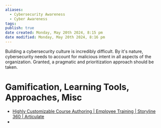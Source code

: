 ```yaml
---
aliases:
  - Cybersecurity Awareness
  - Cyber Awareness
tags: 
publish: true
date created: Monday, May 20th 2024, 8:15 pm
date modified: Monday, May 20th 2024, 8:16 pm
---
```

Building a cybersecurity culture is incredibly difficult.  By it's nature, cybersecurity needs to account for malicious intent in all aspects of the organization. Granted, a pragmatic and prioritization approach should be taken.

# Gamification, Learning Tools, Approaches, Misc
- [Highly Customizable Course Authoring | Employee Training | Storyline 360 | Articulate](https://www.articulate.com/360/storyline/)
- 